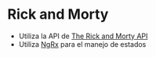 # Rick and Morty

- Utiliza la API de [The Rick and Morty API](https://rickandmortyapi.com/)
- Utiliza [NgRx](https://ngrx.io) para el manejo de estados

